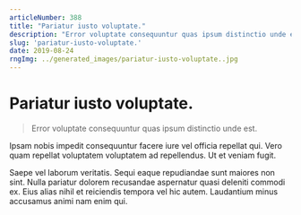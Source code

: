 ```yaml
---
articleNumber: 388
title: "Pariatur iusto voluptate."
description: "Error voluptate consequuntur quas ipsum distinctio unde est."
slug: 'pariatur-iusto-voluptate.'
date: 2019-08-24
rngImg: ../generated_images/pariatur-iusto-voluptate..jpg
---
```


# Pariatur iusto voluptate.

> Error voluptate consequuntur quas ipsum distinctio unde est.

Ipsam nobis impedit consequuntur facere iure vel officia repellat qui. Vero quam repellat voluptatem voluptatem ad repellendus. Ut et veniam fugit.
 Saepe vel laborum veritatis. Sequi eaque repudiandae sunt maiores non sint. Nulla pariatur dolorem recusandae aspernatur quasi deleniti commodi ex. Eius alias nihil et reiciendis tempora vel hic autem. Laudantium minus accusamus animi nam enim qui.
